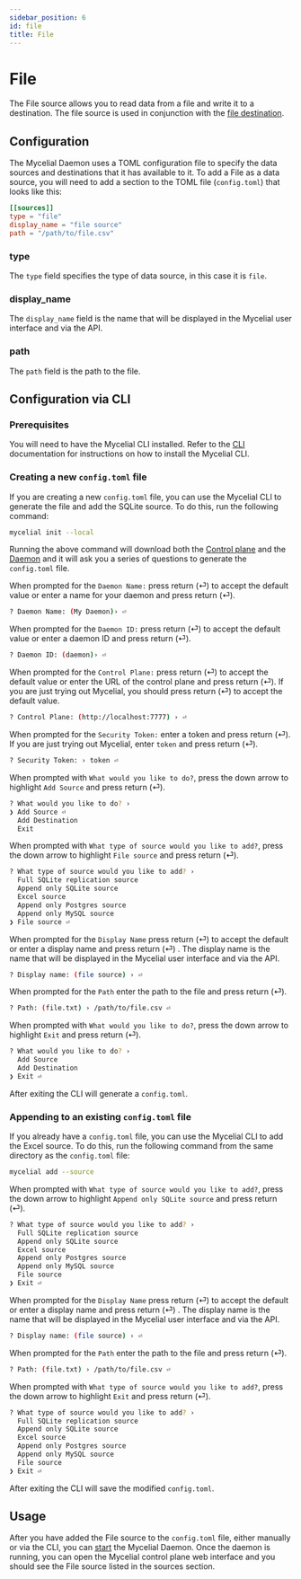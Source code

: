 ```yaml
---
sidebar_position: 6
id: file
title: File
---
```


# File

The File source allows you to read data from a file and write it to a
destination. The file source is used in conjunction with the [file
destination](../destinations/file).

## Configuration

The Mycelial Daemon uses a TOML configuration file to specify the data sources
and destinations that it has available to it. To add a File as a data source,
you will need to add a section to the TOML file (`config.toml`) that looks like
this:

```toml
[[sources]]
type = "file"
display_name = "file source"
path = "/path/to/file.csv"
```

### type

The `type` field specifies the type of data source, in this case it is
`file`.

### display_name

The `display_name` field is the name that will be displayed in the Mycelial user
interface and via the API.

### path

The `path` field is the path to the file.

## Configuration via CLI

### Prerequisites

You will need to have the Mycelial CLI installed. Refer to the 
[CLI](../getting-started/CLI.md) documentation for instructions on how to
install the Mycelial CLI.

### Creating a new `config.toml` file

If you are creating a new `config.toml` file, you can use the Mycelial CLI to
generate the file and add the SQLite source. To do this, run the following 
command:

```sh
mycelial init --local
```

Running the above command will download both the [Control
plane](../core-concepts/Control-Plane) and the
[Daemon](../core-concepts/Daemon.md) and it will ask you a series of questions
to generate the `config.toml` file.

When prompted for the `Daemon Name:` press return (⏎) to accept the default
value or enter a name for your daemon and press return (⏎).

```sh
? Daemon Name: (My Daemon)› ⏎
```

When prompted for the `Daemon ID:` press return (⏎) to accept the default value
or enter a daemon ID and press return (⏎).

```sh
? Daemon ID: (daemon)› ⏎
```

When prompted for the `Control Plane:` press return (⏎) to accept the default value or
enter the URL of the control plane and press return (⏎). If you are just trying
out Mycelial, you should press return (⏎) to accept the default value.

```sh
? Control Plane: (http://localhost:7777) › ⏎
```

When prompted for the `Security Token:` enter a token and press return (⏎). If 
you are just trying out Mycelial, enter `token` and press return (⏎).

```sh
? Security Token: › token ⏎
```

When prompted with `What would you like to do?`, press the down arrow to
highlight `Add Source` and press return (⏎).

```sh
? What would you like to do? ›
❯ Add Source ⏎
  Add Destination
  Exit
```

When prompted with `What type of source would you like to add?`, press the down
arrow to highlight `File source` and press return (⏎).

```sh
? What type of source would you like to add? ›
  Full SQLite replication source
  Append only SQLite source 
  Excel source
  Append only Postgres source
  Append only MySQL source
❯ File source ⏎
```

When prompted for the `Display Name` press return (⏎) to accept the default or
enter a display name and press return (⏎) . The display name is the name that
will be displayed in the Mycelial user interface and via the API.

```sh
? Display name: (file source) › ⏎
```

When prompted for the `Path` enter the path to the file and press return (⏎).

```sh
? Path: (file.txt) › /path/to/file.csv ⏎
```

When prompted with `What would you like to do?`, press the down arrow to
highlight `Exit` and press return (⏎).

```sh
? What would you like to do? ›
  Add Source
  Add Destination
❯ Exit ⏎
```

After exiting the CLI will generate a `config.toml`.

### Appending to an existing `config.toml` file

If you already have a `config.toml` file, you can use the Mycelial CLI to add
the Excel source. To do this, run the following command from the same directory
as the `config.toml` file:

```sh
mycelial add --source
```

When prompted with `What type of source would you like to add?`, press the down
arrow to highlight `Append only SQLite source` and press return (⏎).

```sh
? What type of source would you like to add? ›
  Full SQLite replication source
  Append only SQLite source
  Excel source
  Append only Postgres source
  Append only MySQL source
  File source
❯ Exit ⏎
```

When prompted for the `Display Name` press return (⏎) to accept the default or
enter a display name and press return (⏎) . The display name is the name that
will be displayed in the Mycelial user interface and via the API.

```sh
? Display name: (file source) › ⏎
```

When prompted for the `Path` enter the path to the file and press return (⏎).

```sh
? Path: (file.txt) › /path/to/file.csv ⏎
```

When prompted with `What type of source would you like to add?`, press the down
arrow to highlight `Exit` and press return (⏎).

```sh
? What type of source would you like to add? ›
  Full SQLite replication source
  Append only SQLite source
  Excel source 
  Append only Postgres source
  Append only MySQL source
  File source
❯ Exit ⏎
```

After exiting the CLI will save the modified `config.toml`.

## Usage

After you have added the File source to the `config.toml` file, either
manually or via the CLI, you can [start](../getting-started/CLI.md#starting) the
Mycelial Daemon. Once the daemon is running, you can open the Mycelial control
plane web interface and you should see the File source listed in the sources
section.

